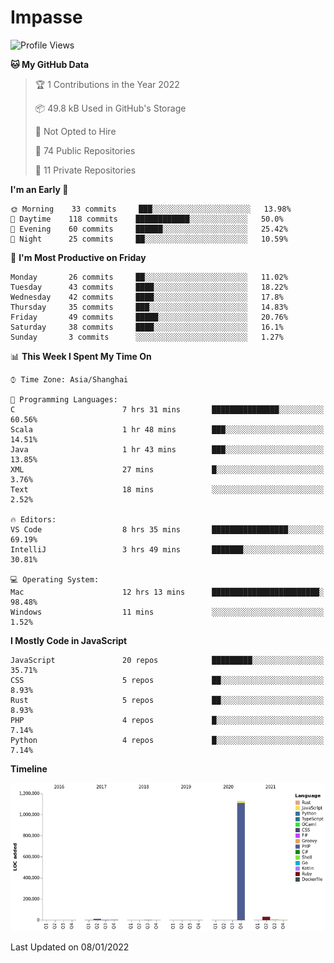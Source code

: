 # Impasse

<!--START_SECTION:waka-->
![Profile Views](http://img.shields.io/badge/Profile%20Views-5-blue)

**🐱 My GitHub Data** 

> 🏆 1 Contributions in the Year 2022
 > 
> 📦 49.8 kB Used in GitHub's Storage 
 > 
> 🚫 Not Opted to Hire
 > 
> 📜 74 Public Repositories 
 > 
> 🔑 11 Private Repositories  
 > 
**I'm an Early 🐤** 

```text
🌞 Morning    33 commits     ███░░░░░░░░░░░░░░░░░░░░░░   13.98% 
🌆 Daytime    118 commits    ████████████░░░░░░░░░░░░░   50.0% 
🌃 Evening    60 commits     ██████░░░░░░░░░░░░░░░░░░░   25.42% 
🌙 Night      25 commits     ██░░░░░░░░░░░░░░░░░░░░░░░   10.59%

```
📅 **I'm Most Productive on Friday** 

```text
Monday       26 commits     ██░░░░░░░░░░░░░░░░░░░░░░░   11.02% 
Tuesday      43 commits     ████░░░░░░░░░░░░░░░░░░░░░   18.22% 
Wednesday    42 commits     ████░░░░░░░░░░░░░░░░░░░░░   17.8% 
Thursday     35 commits     ███░░░░░░░░░░░░░░░░░░░░░░   14.83% 
Friday       49 commits     █████░░░░░░░░░░░░░░░░░░░░   20.76% 
Saturday     38 commits     ████░░░░░░░░░░░░░░░░░░░░░   16.1% 
Sunday       3 commits      ░░░░░░░░░░░░░░░░░░░░░░░░░   1.27%

```


📊 **This Week I Spent My Time On** 

```text
⌚︎ Time Zone: Asia/Shanghai

💬 Programming Languages: 
C                        7 hrs 31 mins       ███████████████░░░░░░░░░░   60.56% 
Scala                    1 hr 48 mins        ███░░░░░░░░░░░░░░░░░░░░░░   14.51% 
Java                     1 hr 43 mins        ███░░░░░░░░░░░░░░░░░░░░░░   13.85% 
XML                      27 mins             █░░░░░░░░░░░░░░░░░░░░░░░░   3.76% 
Text                     18 mins             ░░░░░░░░░░░░░░░░░░░░░░░░░   2.52%

🔥 Editors: 
VS Code                  8 hrs 35 mins       █████████████████░░░░░░░░   69.19% 
IntelliJ                 3 hrs 49 mins       ███████░░░░░░░░░░░░░░░░░░   30.81%

💻 Operating System: 
Mac                      12 hrs 13 mins      ████████████████████████░   98.48% 
Windows                  11 mins             ░░░░░░░░░░░░░░░░░░░░░░░░░   1.52%

```

**I Mostly Code in JavaScript** 

```text
JavaScript               20 repos            █████████░░░░░░░░░░░░░░░░   35.71% 
CSS                      5 repos             ██░░░░░░░░░░░░░░░░░░░░░░░   8.93% 
Rust                     5 repos             ██░░░░░░░░░░░░░░░░░░░░░░░   8.93% 
PHP                      4 repos             █░░░░░░░░░░░░░░░░░░░░░░░░   7.14% 
Python                   4 repos             █░░░░░░░░░░░░░░░░░░░░░░░░   7.14%

```


**Timeline**

![Chart not found](https://raw.githubusercontent.com/impasse/impasse/master/charts/bar_graph.png) 


 Last Updated on 08/01/2022
<!--END_SECTION:waka-->
